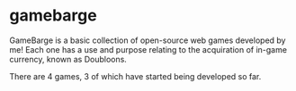 # gamebarge

GameBarge is a basic collection of open-source web games developed by me! Each one has a use and purpose relating to the acquiration of in-game currency, known as Doubloons.

There are 4 games, 3 of which have started being developed so far.